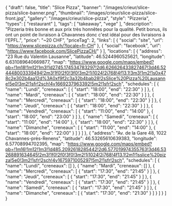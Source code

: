 {
    "draft": false,
    "title": "Slice Pizza",
    "banner": "/images/crieur/slice-pizza/slice-banner.png",
    "thumbnail": "/images/crieur/slice-pizza/slice-front.jpg",
    "gallery": "/images/crieur/slice-pizza",
    "style": "Pizzeria",
    "types": [
        "restaurant"
    ],
    "tags": [
        "takeaway",
        "vege"
    ],
    "description": "Pizzeria très bonne et aux prix très honnêtes pour la qualité. Petit bonus, ils ont un point de livraison à Chavannes donc c'est idéal pour des livraisons à l'EPFL.",
    "price": "~20 CHF",
    "priceTag": 2,
    "links": [
        {
            "social": "site",
            "url": "https://www.slicepizza.ch/?locale=fr-CH"
        },
        {
            "social": "facebook",
            "url": "https://www.facebook.com/SlicePizzaCH/"
        }
    ],
    "locations": [
        {
            "address": "23 Rue du Valentin Lausanne",
            "latitude": 46.5244960525621,
            "longitude": 6.631089640669877,
            "map": "https://www.google.com/maps/embed?pb=!1m18!1m12!1m3!1d2745.174534783297!2d6.626626433827467!3d46.524448003339494!2m3!1f0!2f0!3f0!3m2!1i1024!2i768!4f13.1!3m3!1m2!1s0x478c2e302b4aa12d%3A0xf9f2c3a32b4bab28!2sSlice%20Pizza%20Lausanne!5e0!3m2!1sfr!2sch!4v1669237963392!5m2!1sfr!2sch",
            "schedules": [
                {
                    "name": "Lundi",
                    "creneaux": [
                        {
                            "start": "18:00",
                            "end": "22:30"
                        }
                    ]
                },
                {
                    "name": "Mardi",
                    "creneaux": [
                        {
                            "start": "18:00",
                            "end": "22:30"
                        }
                    ]
                },
                {
                    "name": "Mercredi",
                    "creneaux": [
                        {
                            "start": "18:00",
                            "end": "22:30"
                        }
                    ]
                },
                {
                    "name": "Jeudi",
                    "creneaux": [
                        {
                            "start": "18:00",
                            "end": "22:30"
                        }
                    ]
                },
                {
                    "name": "Vendredi",
                    "creneaux": [
                        {
                            "start": "11:00",
                            "end": "14:00"
                        },
                        {
                            "start": "18:00",
                            "end": "23:00"
                        }
                    ]
                },
                {
                    "name": "Samedi",
                    "creneaux": [
                        {
                            "start": "11:00",
                            "end": "14:00"
                        },
                        {
                            "start": "18:00",
                            "end": "22:30"
                        }
                    ]
                },
                {
                    "name": "Dimanche",
                    "creneaux": [
                        {
                            "start": "11:00",
                            "end": "14:00"
                        },
                        {
                            "start": "18:00",
                            "end": "22:00"
                        }
                    ]
                }
            ]
        },
        {
            "address": "Av. de la Gare 48, 1022 Chavannes-près-Renens",
            "latitude": 46.53265610639383,
            "longitude": 6.57708994702395,
            "map": "https://www.google.com/maps/embed?pb=!1m16!1m12!1m3!1d485.2092618285442!2d6.577019974355763!3d46.53268891634645!2m3!1f0!2f0!3f0!3m2!1i1024!2i768!4f13.1!2m1!1sslice%20pizza!5e0!3m2!1sfr!2sch!4v1675971005297!5m2!1sfr!2sch",
            "schedules": [
                {
                    "name": "Lundi",
                    "creneaux": []
                },
                {
                    "name": "Mardi",
                    "creneaux": []
                },
                {
                    "name": "Mercredi",
                    "creneaux": [
                        {
                            "start": "17:30",
                            "end": "21:45"
                        }
                    ]
                },
                {
                    "name": "Jeudi",
                    "creneaux": [
                        {
                            "start": "17:30",
                            "end": "21:45"
                        }
                    ]
                },
                {
                    "name": "Vendredi",
                    "creneaux": [
                        {
                            "start": "17:30",
                            "end": "21:45"
                        }
                    ]
                },
                {
                    "name": "Samedi",
                    "creneaux": [
                        {
                            "start": "17:30",
                            "end": "21:45"
                        }
                    ]
                },
                {
                    "name": "Dimanche",
                    "creneaux": [
                        {
                            "start": "17:30",
                            "end": "21:30"
                        }
                    ]
                }
            ]
        }
    ]
}